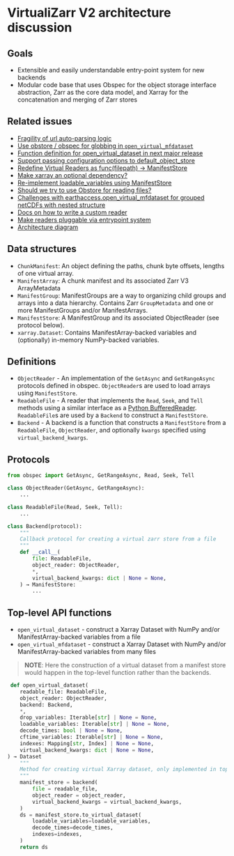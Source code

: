 # VirtualiZarr V2 architecture discussion

## Goals

- Extensible and easily understandable entry-point system for new backends
- Modular code base that uses Obspec for the object storage interface abstraction, Zarr as the core data model, and Xarray for the concatenation and merging of Zarr stores

## Related issues

- [Fragility of url auto-parsing logic](https://github.com/zarr-developers/VirtualiZarr/issues/561)
- [Use obstore / obspec for globbing in `open_virtual_mfdataset`](https://github.com/zarr-developers/VirtualiZarr/issues/569)
- [Function definition for open_virtual_dataset in next major release](https://github.com/zarr-developers/VirtualiZarr/issues/553)
- [Support passing configuration options to default_object_store](https://github.com/zarr-developers/VirtualiZarr/issues/559)
- [Redefine Virtual Readers as func(filepath) -> ManifestStore](https://github.com/zarr-developers/VirtualiZarr/issues/498)
- [Make xarray an optional dependency?](https://github.com/zarr-developers/VirtualiZarr/issues/521)
- [Re-implement loadable_variables using ManifestStore ](https://github.com/zarr-developers/VirtualiZarr/issues/473)
- [Should we try to use Obstore for reading files?](https://github.com/zarr-developers/VirtualiZarr/issues/476)
- [Challenges with earthaccess.open_virtual_mfdataset for grouped netCDFs with nested structure](https://github.com/zarr-developers/VirtualiZarr/issues/487)
- [Docs on how to write a custom reader](https://github.com/zarr-developers/VirtualiZarr/issues/452)
- [Make readers pluggable via entrypoint system](https://github.com/zarr-developers/VirtualiZarr/issues/245)
- [Architecture diagram](https://github.com/zarr-developers/VirtualiZarr/issues/225)

## Data structures

- `ChunkManifest`: An object defining the paths, chunk byte offsets, lengths of one virtual array.
- `ManifestArray`: A chunk manifest and its associated Zarr V3 ArrayMetadata
- `ManifestGroup`: ManifestGroups are a way to organizing child groups and arrays into a data hierarchy. Contains Zarr `GroupMetadata` and one or more ManifestGroups and/or ManifestArrays.
- `ManifestStore`: A ManifestGroup and its associated ObjectReader (see protocol below).
- `xarray.Dataset`: Contains ManifestArray-backed variables and (optionally) in-memory NumPy-backed variables.

## Definitions

- `ObjectReader` - An implementation of the `GetAsync` and `GetRangeAsync` protocols defined in obspec. `ObjectReader`s are used to load arrays using `ManifestStore`.
- `ReadableFile` - A reader that implements the `Read`, `Seek`, and `Tell` methods using a similar interface as a [Python BufferedReader](https://docs.python.org/3/library/io.html#io.BufferedReader). `ReadableFile`s are used by a `Backend` to construct a `ManifestStore`.
- `Backend` - A backend is a function that constructs a `ManifestStore` from a `ReadableFile`, `ObjectReader`, and optionally `kwargs` specified using `virtual_backend_kwargs`.


## Protocols

```python
from obspec import GetAsync, GetRangeAsync, Read, Seek, Tell

class ObjectReader(GetAsync, GetRangeAsync):
    ...

class ReadableFile(Read, Seek, Tell):
    ...
```

```python
class Backend(protocol):
    """
    Callback protocol for creating a virtual zarr store from a file
    """
    def __call__(
        file: ReadableFile,
        object_reader: ObjectReader,
        *,
        virtual_backend_kwargs: dict | None = None,
    ) → ManifestStore:
        ...
```

## Top-level API functions

- `open_virtual_dataset` - construct a Xarray Dataset with NumPy and/or ManifestArray-backed variables from a file
- `open_virtual_mfdataset` - construct a Xarray Dataset with NumPy and/or ManifestArray-backed variables from many files

> **NOTE**: Here the construction of a virtual dataset from a manifest store would happen in the top-level function rather than the backends.

```python
 def open_virtual_dataset(
    readable_file: ReadableFile,
    object_reader: ObjectReader,
    backend: Backend,
    *,
    drop_variables: Iterable[str] | None = None,
    loadable_variables: Iterable[str] | None = None,
    decode_times: bool | None = None,
    cftime_variables: Iterable[str] | None = None,
    indexes: Mapping[str, Index] | None = None,
    virtual_backend_kwargs: dict | None = None,
) → Dataset
    """
    Method for creating virtual Xarray dataset, only implemented in top level API
    """
    manifest_store = backend(
        file = readable_file,
        object_reader = object_reader,
        virtual_backend_kwargs = virtual_backend_kwargs,
    )
    ds = manifest_store.to_virtual_dataset(
        loadable_variables=loadable_variables,
        decode_times=decode_times,
        indexes=indexes,
    )
    return ds
```
